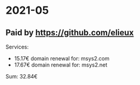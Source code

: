 # 2021-05

## Paid by https://github.com/elieux

Services:

* 15.17€ domain renewal for: msys2.com
* 17.67€ domain renewal for: msys2.net

Sum: 32.84€
